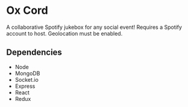# Ox Cord
A collaborative Spotify jukebox for any social event! Requires a Spotify account to host. Geolocation must be enabled.

## Dependencies
- Node
- MongoDB
- Socket.io
- Express
- React
- Redux


